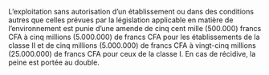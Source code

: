 L’exploitation sans autorisation d’un établissement ou dans des conditions autres que celles prévues par la législation applicable en matière de l’environnement est punie d’une amende de cinq cent mille (500.000) francs CFA à cinq millions (5.000.000) de francs CFA pour les établissements de la classe II et de cinq millions (5.000.000) de francs CFA à vingt-cinq millions (25.000.000) de francs CFA pour ceux de la classe I.
En cas de récidive, la peine est portée au double.